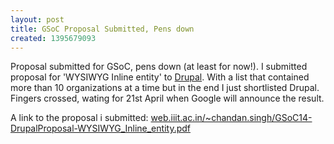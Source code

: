 ```yaml
---
layout: post
title: GSoC Proposal Submitted, Pens down
created: 1395679093
---
```

<p>Proposal submitted for GSoC, pens down (at least for now!). I submitted proposal for 'WYSIWYG Inline entity' to <a href="https://drupal.org/">Drupal</a>. With a list that contained more than 10 organizations at a time but in the end I just shortlisted Drupal. Fingers crossed, wating for 21st April when Google will announce the result.</p>
<p>A link to the proposal i submitted:&nbsp;<a href="http://web.iiit.ac.in/~chandan.singh/GSoC14-DrupalProposal-WYSIWYG_Inline_entity.pdf">web.iiit.ac.in/~chandan.singh/GSoC14-DrupalProposal-WYSIWYG_Inline_entity.pdf</a></p>
